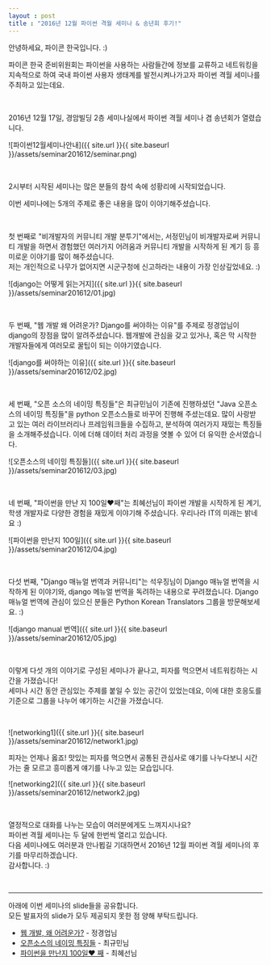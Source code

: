```yaml
---
layout : post
title : "2016년 12월 파이썬 격월 세미나 & 송년회 후기!"
---
```


안녕하세요, 파이콘 한국입니다. :)  

파이콘 한국 준비위원회는 파이썬을 사용하는 사람들간에 정보를 교류하고 네트워킹을 지속적으로 하여 국내 파이썬 사용자 생태계를 발전시켜나가고자 파이썬 격월 세미나를 주최하고 있는데요.  

<br/>

2016년 12월 17일, 경암빌딩 2층 세미나실에서 파이썬 격월 세미나 겸 송년회가 열렸습니다.  

![파이썬12월세미나안내]({{ site.url }}{{ site.baseurl }}/assets/seminar201612/seminar.png)  


<br/>

2시부터 시작된 세미나는 많은 분들의 참석 속에 성황리에 시작되었습니다.  


이번 세미나에는 5개의 주제로 좋은 내용을 많이 이야기해주셨습니다.  

<br/>

첫 번째로 "비개발자의 커뮤니티 개발 분투기"에서는, 서정민님이 비개발자로써 커뮤니티 개발을 하면서 경험했던 여러가지 어려움과 커뮤니티 개발을 시작하게 된 계기 등 흥미로운 이야기를 많이 해주셨습니다.  
저는 개인적으로 나무가 없어지면 시군구청에 신고하라는 내용이 가장 인상깊었네요. :)  


![django는 어떻게 읽는거지]({{ site.url }}{{ site.baseurl }}/assets/seminar201612/01.jpg)  



<br/>

두 번째, "웹 개발 왜 어려운가? Django를 써야하는 이유"를 주제로 정경업님이 django의 장점을 많이 알려주셨습니다. 웹개발에 관심을 갖고 있거나, 혹은 막 시작한 개발자들에게 여러모로 꿀팁이 되는 이야기였습니다.  


![django를 써야하는 이유]({{ site.url }}{{ site.baseurl }}/assets/seminar201612/02.jpg)  



<br/>

세 번째, "오픈 소스의 네이밍 특징들"은 최규민님이 기존에 진행하셨던 "Java 오픈소스의 네이밍 특징들"을 python 오픈소스들로 바꾸어 진행해 주셨는데요. 많이 사랑받고 있는 여러 라이브러리나 프레임워크들을 수집하고, 분석하여 여러가지 재밌는 특징들을 소개해주셨습니다. 이에 더해 데이터 처리 과정을 엿볼 수 있어 더 유익한 순서였습니다.  


![오픈소스의 네이밍 특징들]({{ site.url }}{{ site.baseurl }}/assets/seminar201612/03.jpg)  



<br/>

네 번째, "파이썬을 만난 지 100일♥째"는 최혜선님이 파이썬 개발을 시작하게 된 계기, 학생 개발자로 다양한 경험을 재밌게 이야기해 주셨습니다. 우리나라 IT의 미래는 밝네요 :)  


![파이썬을 만난지 100일]({{ site.url }}{{ site.baseurl }}/assets/seminar201612/04.jpg)  



<br/>

다섯 번째, "Django 매뉴얼 번역과 커뮤니티"는 석우징님이 Django 매뉴얼 번역을 시작하게 된 이야기와, django 메뉴얼 번역을 독려하는 내용으로 꾸려졌습니다. Django 매뉴얼 번역에 관심이 있으신 분들은 Python Korean Translators 그룹을 방문해보세요. :)  


![django manual 번역]({{ site.url }}{{ site.baseurl }}/assets/seminar201612/05.jpg)  



<br/>


이렇게 다섯 개의 이야기로 구성된 세미나가 끝나고, 피자를 먹으면서 네트워킹하는 시간을 가졌습니다!  
세미나 시간 동안 관심있는 주제를 붙일 수 있는 공간이 있었는데요, 이에 대한 호응도를 기준으로 그룹을 나누어 얘기하는 시간을 가졌습니다.  


<br/>

![networking1]({{ site.url }}{{ site.baseurl }}/assets/seminar201612/network1.jpg)  


피자는 언제나 옳죠! 맛있는 피자를 먹으면서 공통된 관심사로 얘기를 나누다보니 시간 가는 줄 모르고 흥미롭게 얘기를 나누고 있는 모습입니다.  



![networking2]({{ site.url }}{{ site.baseurl }}/assets/seminar201612/network2.jpg)  


<br/>

열정적으로 대화를 나누는 모습이 여러분에게도 느껴지시나요?    
파이썬 격월 세미나는 두 달에 한번씩 열리고 있습니다.  
다음 세미나에도 여러분과 만나뵙길 기대하면서 2016년 12월 파이썬 격월 세미나의 후기를 마무리하겠습니다.  
감사합니다. :)  


<br/>

---
아래에 이번 세미나의 slide들을 공유합니다.  
모든 발표자의 slide가 모두 제공되지 못한 점 양해 부탁드립니다.  
* [웹 개발, 왜 어려운가?](http://www.slideshare.net/perhapsspy/ss-70211786) - 정경업님  
* [오픈소스의 네이밍 특징들](http://www.slideshare.net/ssuser2fe594/python-70220360) - 최규민님  
* [파이썬을 만난지 100일♥ 째](http://www.slideshare.net/ssuser971274/100-70226396) - 최혜선님  
